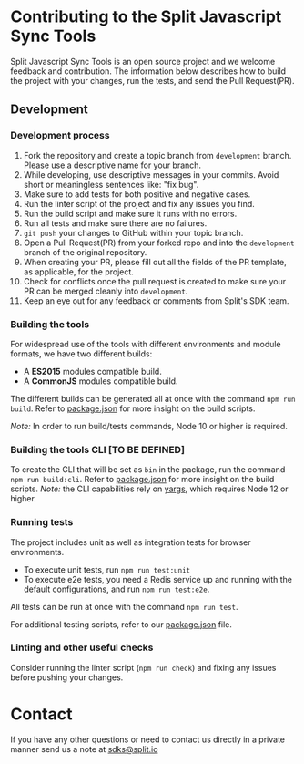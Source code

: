 # Contributing to the Split Javascript Sync Tools

Split Javascript Sync Tools is an open source project and we welcome feedback and contribution. The information below describes how to build the project with your changes, run the tests, and send the Pull Request(PR).

## Development

### Development process

1. Fork the repository and create a topic branch from `development` branch. Please use a descriptive name for your branch.
2. While developing, use descriptive messages in your commits. Avoid short or meaningless sentences like: "fix bug".
3. Make sure to add tests for both positive and negative cases.
4. Run the linter script of the project and fix any issues you find.
5. Run the build script and make sure it runs with no errors.
6. Run all tests and make sure there are no failures.
7. `git push` your changes to GitHub within your topic branch.
8. Open a Pull Request(PR) from your forked repo and into the `development` branch of the original repository.
9. When creating your PR, please fill out all the fields of the PR template, as applicable, for the project.
10. Check for conflicts once the pull request is created to make sure your PR can be merged cleanly into `development`.
11. Keep an eye out for any feedback or comments from Split's SDK team.

### Building the tools

For widespread use of the tools with different environments and module formats, we have two different builds:
* A **ES2015** modules compatible build.
* A **CommonJS** modules compatible build.

The different builds can be generated all at once with the command `npm run build`. Refer to [package.json](package.json) for more insight on the build scripts.

_Note:_ In order to run build/tests commands, Node 10 or higher is required.

### Building the tools CLI [TO BE DEFINED]

To create the CLI that will be set as `bin` in the package, run the command `npm run build:cli`. Refer to [package.json](package.json) for more insight on the build scripts.
_Note:_ the CLI capabilities rely on [yargs](https://www.npmjs.com/package/yargs), which requires Node 12 or higher.

### Running tests

The project includes unit as well as integration tests for browser environments.

- To execute unit tests, run `npm run test:unit`
- To execute e2e tests, you need a Redis service up and running with the default configurations, and run `npm run test:e2e`.

All tests can be run at once with the command `npm run test`.

For additional testing scripts, refer to our [package.json](package.json) file.

### Linting and other useful checks

Consider running the linter script (`npm run check`) and fixing any issues before pushing your changes.

# Contact

If you have any other questions or need to contact us directly in a private manner send us a note at sdks@split.io
